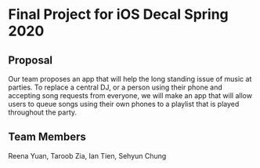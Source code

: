 # Final Project for iOS Decal Spring 2020
## Proposal
Our team proposes an app that will help the long standing issue of music at parties. To replace a central DJ, or a person using their phone and accepting song requests from everyone, we will make an app that will allow users to queue songs using their own phones to a playlist that is played throughout the party.
## Team Members
Reena Yuan, Taroob Zia, Ian Tien, Sehyun Chung
